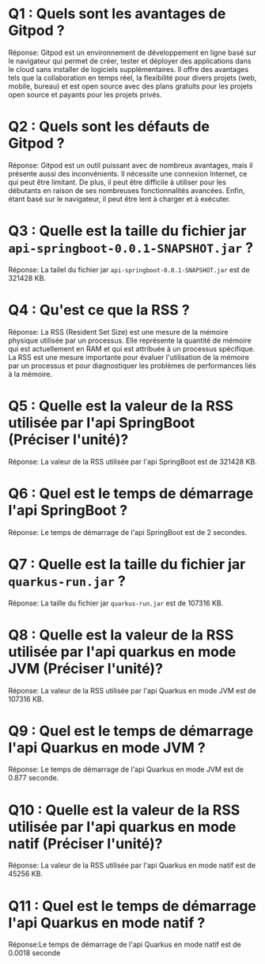 # Q1 : Quels sont  les avantages de Gitpod ?
Réponse: Gitpod est un environnement de développement en ligne basé sur le navigateur qui permet de créer, tester et déployer des applications dans le cloud sans installer de logiciels supplémentaires. Il offre des avantages tels que la collaboration en temps réel, la flexibilité pour divers projets (web, mobile, bureau) et est open source avec des plans gratuits pour les projets open source et payants pour les projets privés.

# Q2 : Quels sont les défauts de Gitpod ?
Réponse: Gitpod est un outil puissant avec de nombreux avantages, mais il présente aussi des inconvénients. Il nécessite une connexion Internet, ce qui peut être limitant. De plus, il peut être difficile à utiliser pour les débutants en raison de ses nombreuses fonctionnalités avancées. Enfin, étant basé sur le navigateur, il peut être lent à charger et à exécuter.

# Q3 : Quelle est la taille du fichier jar `api-springboot-0.0.1-SNAPSHOT.jar` ?
Réponse: La tailel du fichier jar `api-springboot-0.0.1-SNAPSHOT.jar` est de 321428 KB.

# Q4 : Qu'est ce que  la RSS ?
Réponse: La RSS (Resident Set Size) est une mesure de la mémoire physique utilisée par un processus. Elle représente la quantité de mémoire qui est actuellement en RAM et qui est attribuée à un processus spécifique. La RSS est une mesure importante pour évaluer l'utilisation de la mémoire par un processus et pour diagnostiquer les problèmes de performances liés à la mémoire.

# Q5 : Quelle est la valeur de la RSS utilisée par l'api SpringBoot (Préciser l'unité)?
Réponse: La valeur de la RSS utilisée par l'api SpringBoot est de 321428 KB.

# Q6 : Quel est le temps de démarrage l'api SpringBoot ?
Réponse: Le temps de démarrage de l'api SpringBoot est de 2 secondes.

# Q7 : Quelle est la taille du fichier jar `quarkus-run.jar` ?
Réponse: La taille du fichier jar `quarkus-run.jar` est de 107316 KB.

# Q8 : Quelle est la valeur de la RSS utilisée par l'api quarkus en mode JVM (Préciser l'unité)?
Réponse: La valeur de la RSS utilisée par l'api Quarkus en mode JVM est de 107316 KB.

# Q9 : Quel est le temps de démarrage l'api Quarkus en mode JVM ?
Réponse: Le temps de démarrage de l'api Quarkus en mode JVM est de 0.877 seconde.

# Q10 : Quelle est la valeur de la RSS utilisée par l'api quarkus en mode natif (Préciser l'unité)?
Réponse: La valeur de la RSS utilisée par l'api Quarkus en mode natif est de 45256 KB.

# Q11 : Quel est le temps de démarrage l'api Quarkus en mode natif ?
Réponse:Le temps de démarrage de l'api Quarkus en mode natif est de 0.0018 seconde